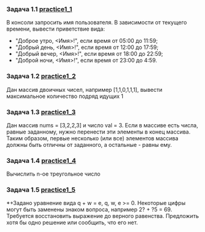 ### Задача 1.1 [practice1_1](practice1_1.java)
В консоли запросить имя пользователя. В зависимости от текущего времени, вывести приветствие вида:
* "Доброе утро, <Имя>!", если время от 05:00 до 11:59; 
* "Добрый день, <Имя>!", если время от 12:00 до 17:59; 
* "Добрый вечер, <Имя>!", если время от 18:00 до 22:59; 
* "Доброй ночи, <Имя>!", если время от 23:00 до 4:59.
### Задача 1.2 [practice1_2](practice1_2.java)
Дан массив двоичных чисел, например [1,1,0,1,1,1], вывести максимальное количество подряд идущих 1
### Задача 1.3 [practice1_3](practice1_3.java)
Дан массив nums = [3,2,2,3] и число val = 3. Если в массиве есть числа, равные заданному, нужно перенести эти элементы в конец массива. Таким образом, первые несколько (или все) элементов массива должны быть отличны от заданного, а остальные - равны ему.
### Задача 1.4 [practice1_4](practice1_4.java)
Вычислить n-ое треугольное число
### Задача 1.5 [practice1_5](practice1_5.java)
*+Задано уравнение вида q + w = e, q, w, e >= 0. Некоторые цифры могут быть заменены знаком вопроса, например 2? + ?5 = 69. Требуется восстановить выражение до верного равенства. Предложить хотя бы одно решение или сообщить, что его нет.
